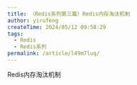 ```yaml
---
title: （Redis系列第三篇）Redis内存淘汰机制
author: yirufeng
createTime: 2024/05/12 09:58:29
tags:
  - Redis
  - Redis系列
permalink: /article/l49m7luq/
---
```


Redis内存淘汰机制